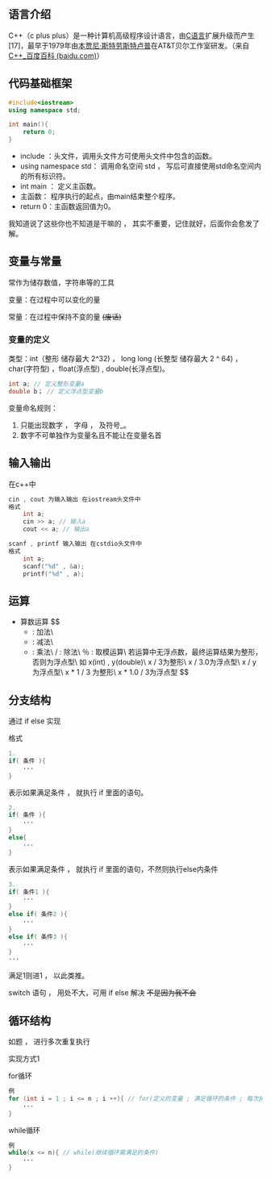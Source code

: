 ## 语言介绍

C++（c plus plus）是一种计算机高级程序设计语言，由[C语言](https://baike.baidu.com/item/C语言/105958?fromModule=lemma_inlink)扩展升级而产生 [17]，最早于1979年由[本贾尼·斯特劳斯特卢普](https://baike.baidu.com/item/本贾尼·斯特劳斯特卢普/10613051?fromModule=lemma_inlink)在AT&T贝尔工作室研发。（来自[C++_百度百科 (baidu.com)](https://baike.baidu.com/item/c%2B%2B/99272)）

## 代码基础框架

```cpp
#include<iostream> 
using namespace std;

int main(){
    return 0;
}
```
- include ：头文件，调用头文件方可使用头文件中包含的函数。
- using namespace std： 调用命名空间 std ， 写后可直接使用std命名空间内的所有标识符。
- int main ： 定义主函数。
- 主函数： 程序执行的起点，由main结束整个程序。
- return 0：主函数返回值为0。

我知道说了这些你也不知道是干嘛的 ， 其实不重要，记住就好，后面你会愈发了解。

## 变量与常量

常作为储存数值，字符串等的工具

变量：在过程中可以变化的量

常量：在过程中保持不变的量 	~~(废话)~~

### 变量的定义

类型：int（整形 储存最大 2^32)  ， long long (长整型 储存最大 2 ^ 64) ， char(字符型) ，float(浮点型) , double(长浮点型)。

```cpp
int a; // 定义整形变量a
double b； // 定义浮点型变量b
```

变量命名规则：

1. 只能出现数字  ， 字母 ， 及符号_。
2. 数字不可单独作为变量名且不能让在变量名首

## 输入输出

在c++中

```cpp
cin , cout 为输入输出 在iostream头文件中
格式
    int a;
    cin >> a; // 输入a
	cout << a; // 输出a
```

```cpp
scanf , printf 输入输出 在cstdio头文件中
格式
    int a;
	scanf("%d" , &a);
	printf("%d" , a);
```

## 运算

- 算数运算
  $$
  + : 加法\\
  - : 减法\\
  * : 乘法\\
  / : 除法\\
  ％ : 取模运算\\
  若运算中无浮点数，最终运算结果为整形， 否则为浮点型\\
  如 x(int) , y(double)\\
  x / 3为整形\\
  x / 3.0为浮点型\\
  x / y 为浮点型\\
  x * 1 / 3 为整形\\
  x * 1.0 / 3为浮点型
  $$
  

## 分支结构

通过 if  else 实现

格式

```cpp
1.
if( 条件 ){
    ···
}
```

表示如果满足条件 ， 就执行 if 里面的语句。

```cpp
2.
if( 条件 ){
  	···  
}
else{
    ···
}
```

表示如果满足条件 ， 就执行 if 里面的语句，不然则执行else内条件

```cpp
3.
if( 条件1 ){
    ···
}
else if( 条件2 ){
    ···
}
else if( 条件3 ){
    ···
}
···
```

满足1则进1 ， 以此类推。

switch 语句  ， 用处不大，可用 if else 解决 ~~不是因为我不会~~

## 循环结构

如题 ， 进行多次重复执行

实现方式1

for循环

```cpp
例
for (int i = 1 ; i <= n ; i ++){ // for(定义的变量 ; 满足循环的条件 ; 每次执行完操作)
	···
}
```

while循环

```cpp
例
while(x <= n){ // while(继续循环需满足的条件)
    ···
}
```

